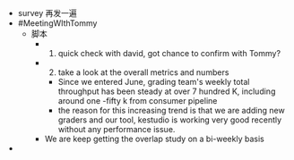- survey 再发一遍
- #MeetingWIthTommy
	- 脚本
		- 1. quick check with david, got chance to confirm with Tommy?
		- 2. take a look at the overall metrics and numbers
			- Since we entered June, grading team's weekly total throughput has been steady at over 7 hundred K, including around one -fifty k from consumer pipeline
			- the reason for this increasing trend is that we are adding new graders and our tool, kestudio is working very good recently without any performance issue.
		- We are keep getting the overlap study on a bi-weekly basis
-